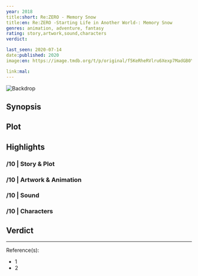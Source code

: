 ```yaml
---
year: 2018
title:short: Re:ZERO - Memory Snow
title:en: Re:ZERO -Starting Life in Another World-: Memory Snow
genres: animation, adventure, fantasy
rating: story,artwork,sound,characters
verdict:

last_seen: 2020-07-14
date:published: 2020
image:en: https://image.tmdb.org/t/p/original/f5KeRheRVlru6Xexp7MadGB0YEd.jpg

link:mal:
---
```


![Backdrop]()

## Synopsis

## Plot

## Highlights

### /10 | Story & Plot

### /10 | Artwork & Animation

### /10 | Sound

### /10 | Characters

## Verdict

<!-- SPOILERS -->

<!-- CLOSING -->

---
Reference(s):

- 1
- 2
